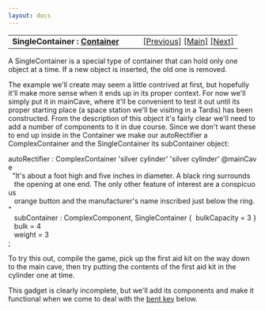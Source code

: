 ```yaml
---
layout: docs
---
```

<table width="100%" data-border="0" data-cellspacing="0"
data-cellpadding="3" data-bgcolor="#C0C0C0">
<colgroup>
<col style="width: 50%" />
<col style="width: 50%" />
</colgroup>
<tbody>
<tr>
<td style="text-align: left;"><strong>SingleContainer : <a
href="container.html">Container</a><br />
</strong></td>
<td style="text-align: right;"><a
href="containerdoor.html">[Previous]</a> <a
href="generalintroduction.html">[Main]</a> <a
href="bagofaffinity.html">[Next]</a></td>
</tr>
</tbody>
</table>

  
A SingleContainer is a special type of container that can hold only one
object at a time. If a new object is inserted, the old one is removed.  
  
The example we'll create may seem a little contrived at first, but
hopefully it'll make more sense when it ends up in its proper context.
For now we'll simply put it in mainCave, where it'll be convenient to
test it out until its proper starting place (a space station we'll be
visiting in a Tardis) has been constructed. From the description of this
object it's fairly clear we'll need to add a number of components to it
in due course. Since we don't want these to end up inside in the
Container we make our autoRectifier a ComplexContainer and the
SingleContainer its subContainer object:  
  
autoRectifier : ComplexContainer 'silver cylinder' 'silver cylinder' @mainCave  
  "It's about a foot high and five inches in diameter. A black ring surrounds  
   the opening at one end. The only other feature of interest are a conspicuous  
   orange button and the manufacturer's name inscribed just below the ring. "  
   subContainer : ComplexComponent, SingleContainer {  bulkCapacity = 3 }  
   bulk = 4  
   weight = 3  
;  
  
To try this out, compile the game, pick up the first aid kit on the way
down to the main cave, then try putting the contents of the first aid
kit in the cylinder one at time.  
  
This gadget is clearly incomplete, but we'll add its components and make
it functional when we come to deal with the [bent
key](keyedcontainer.html#bentkey) below.  
  
  
